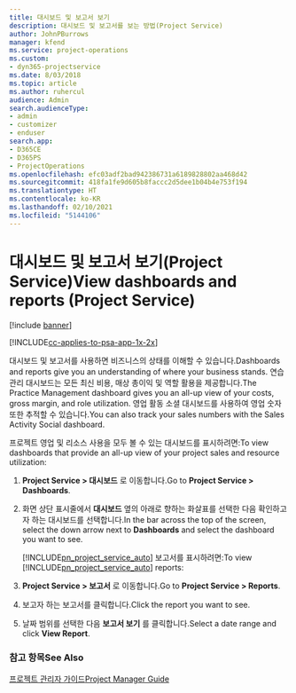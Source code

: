 ```yaml
---
title: 대시보드 및 보고서 보기
description: 대시보드 및 보고서를 보는 방법(Project Service)
author: JohnPBurrows
manager: kfend
ms.service: project-operations
ms.custom:
- dyn365-projectservice
ms.date: 8/03/2018
ms.topic: article
ms.author: ruhercul
audience: Admin
search.audienceType:
- admin
- customizer
- enduser
search.app:
- D365CE
- D365PS
- ProjectOperations
ms.openlocfilehash: efc03adf2bad942386731a6189828802aa468d42
ms.sourcegitcommit: 418fa1fe9d605b8faccc2d5dee1b04b4e753f194
ms.translationtype: HT
ms.contentlocale: ko-KR
ms.lasthandoff: 02/10/2021
ms.locfileid: "5144106"
---
```

# <a name="view-dashboards-and-reports-project-service"></a><span data-ttu-id="5d80e-103">대시보드 및 보고서 보기(Project Service)</span><span class="sxs-lookup"><span data-stu-id="5d80e-103">View dashboards and reports (Project Service)</span></span>

[!include [banner](../includes/psa-now-project-operations.md)]

[!INCLUDE[cc-applies-to-psa-app-1x-2x](../includes/cc-applies-to-psa-app-1x-2x.md)]

<span data-ttu-id="5d80e-104">대시보드 및 보고서를 사용하면 비즈니스의 상태를 이해할 수 있습니다.</span><span class="sxs-lookup"><span data-stu-id="5d80e-104">Dashboards and reports give you an understanding of where your business stands.</span></span> <span data-ttu-id="5d80e-105">연습 관리 대시보드는 모든 최신 비용, 매상 총이익 및 역할 활용을 제공합니다.</span><span class="sxs-lookup"><span data-stu-id="5d80e-105">The Practice Management dashboard gives you an all-up view of your costs, gross margin, and role utilization.</span></span> <span data-ttu-id="5d80e-106">영업 활동 소셜 대시보드를 사용하여 영업 숫자 또한 추적할 수 있습니다.</span><span class="sxs-lookup"><span data-stu-id="5d80e-106">You can also track your sales numbers with the Sales Activity Social dashboard.</span></span>  
  
 <span data-ttu-id="5d80e-107">프로젝트 영업 및 리소스 사용을 모두 볼 수 있는 대시보드를 표시하려면:</span><span class="sxs-lookup"><span data-stu-id="5d80e-107">To view dashboards that provide an all-up view of your project sales and resource utilization:</span></span>  
  
1. <span data-ttu-id="5d80e-108">**Project Service > 대시보드** 로 이동합니다.</span><span class="sxs-lookup"><span data-stu-id="5d80e-108">Go to **Project Service > Dashboards**.</span></span>  
  
2. <span data-ttu-id="5d80e-109">화면 상단 표시줄에서 **대시보드** 옆의 아래로 향하는 화살표를 선택한 다음 확인하고자 하는 대시보드를 선택합니다.</span><span class="sxs-lookup"><span data-stu-id="5d80e-109">In the bar across the top of the screen, select the down arrow next to **Dashboards** and select the dashboard you want to see.</span></span>  
  
   <span data-ttu-id="5d80e-110">[!INCLUDE[pn_project_service_auto](../includes/pn-project-service-auto.md)] 보고서를 표시하려면:</span><span class="sxs-lookup"><span data-stu-id="5d80e-110">To view [!INCLUDE[pn_project_service_auto](../includes/pn-project-service-auto.md)] reports:</span></span>  
  
3. <span data-ttu-id="5d80e-111">**Project Service > 보고서** 로 이동합니다.</span><span class="sxs-lookup"><span data-stu-id="5d80e-111">Go to **Project Service > Reports**.</span></span>  
  
4. <span data-ttu-id="5d80e-112">보고자 하는 보고서를 클릭합니다.</span><span class="sxs-lookup"><span data-stu-id="5d80e-112">Click the report you want to see.</span></span>  
  
5. <span data-ttu-id="5d80e-113">날짜 범위를 선택한 다음 **보고서 보기** 를 클릭합니다.</span><span class="sxs-lookup"><span data-stu-id="5d80e-113">Select a date range and click **View Report**.</span></span>  
  
### <a name="see-also"></a><span data-ttu-id="5d80e-114">참고 항목</span><span class="sxs-lookup"><span data-stu-id="5d80e-114">See Also</span></span>  
 [<span data-ttu-id="5d80e-115">프로젝트 관리자 가이드</span><span class="sxs-lookup"><span data-stu-id="5d80e-115">Project Manager Guide</span></span>](../psa/project-manager-guide.md)
